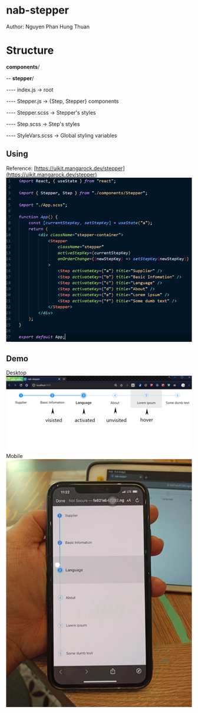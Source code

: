 # nab-stepper
Author: Nguyen Phan Hung Thuan

# Structure
**components**/

-- **stepper**/

---- index.js -> root

---- Stepper.js -> {Step, Stepper} components
  
  ---- Stepper.scss -> Stepper's styles
  
  ---- Step.scss -> Step's styles
  
  ---- StyleVars.scss -> Global styling variables

## Using
Reference: [https://uikit.mangarock.dev/stepper](https://uikit.mangarock.dev/stepper)
![Using sample code](./img/1.png)

## Demo
Desktop
![Desktop demo](./img/2.png)
Mobile
![Mobile demo](./img/3.jpg)